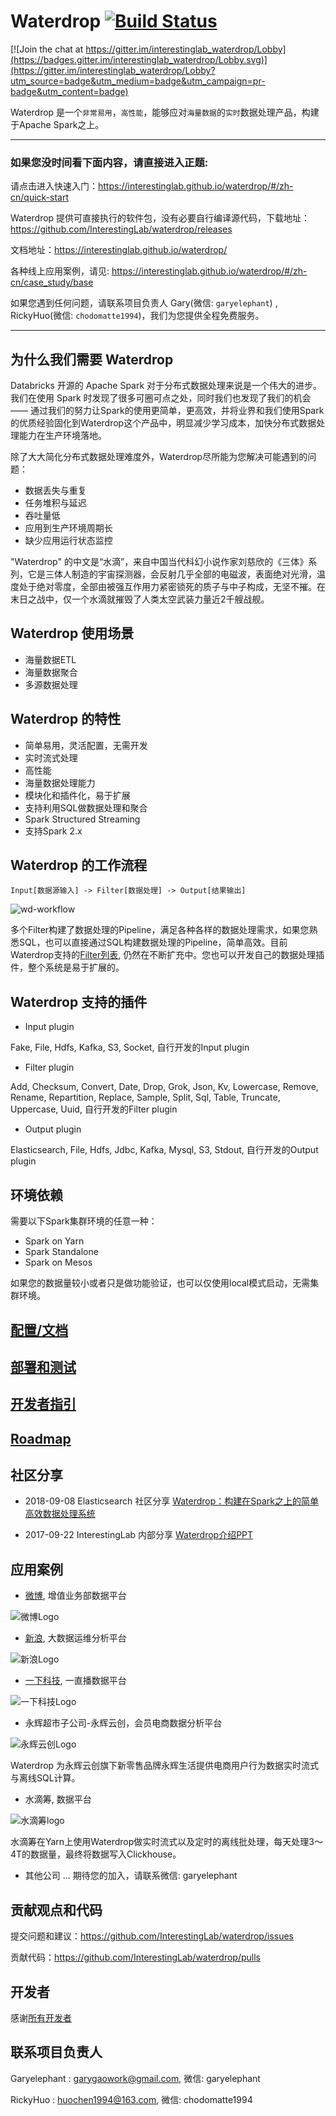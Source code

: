 # Waterdrop [![Build Status](https://travis-ci.org/InterestingLab/waterdrop.svg?branch=master)](https://travis-ci.org/InterestingLab/waterdrop)

[![Join the chat at https://gitter.im/interestinglab_waterdrop/Lobby](https://badges.gitter.im/interestinglab_waterdrop/Lobby.svg)](https://gitter.im/interestinglab_waterdrop/Lobby?utm_source=badge&utm_medium=badge&utm_campaign=pr-badge&utm_content=badge)

Waterdrop 是一个`非常易用`，`高性能`，能够应对`海量数据`的`实时`数据处理产品，构建于Apache Spark之上。

---

### 如果您没时间看下面内容，请直接进入正题:  

请点击进入快速入门：https://interestinglab.github.io/waterdrop/#/zh-cn/quick-start

Waterdrop 提供可直接执行的软件包，没有必要自行编译源代码，下载地址：https://github.com/InterestingLab/waterdrop/releases

文档地址：https://interestinglab.github.io/waterdrop/

各种线上应用案例，请见: https://interestinglab.github.io/waterdrop/#/zh-cn/case_study/base

如果您遇到任何问题，请联系项目负责人 Gary(微信: `garyelephant`) , RickyHuo(微信: `chodomatte1994`)，我们为您提供全程免费服务。

---

## 为什么我们需要 Waterdrop

Databricks 开源的 Apache Spark 对于分布式数据处理来说是一个伟大的进步。我们在使用 Spark 时发现了很多可圈可点之处，同时我们也发现了我们的机会 —— 通过我们的努力让Spark的使用更简单，更高效，并将业界和我们使用Spark的优质经验固化到Waterdrop这个产品中，明显减少学习成本，加快分布式数据处理能力在生产环境落地。

除了大大简化分布式数据处理难度外，Waterdrop尽所能为您解决可能遇到的问题：
* 数据丢失与重复
* 任务堆积与延迟
* 吞吐量低
* 应用到生产环境周期长
* 缺少应用运行状态监控


"Waterdrop" 的中文是“水滴”，来自中国当代科幻小说作家刘慈欣的《三体》系列，它是三体人制造的宇宙探测器，会反射几乎全部的电磁波，表面绝对光滑，温度处于绝对零度，全部由被强互作用力紧密锁死的质子与中子构成，无坚不摧。在末日之战中，仅一个水滴就摧毁了人类太空武装力量近2千艘战舰。

## Waterdrop 使用场景

* 海量数据ETL
* 海量数据聚合
* 多源数据处理

## Waterdrop 的特性

* 简单易用，灵活配置，无需开发
* 实时流式处理
* 高性能
* 海量数据处理能力
* 模块化和插件化，易于扩展
* 支持利用SQL做数据处理和聚合
* Spark Structured Streaming
* 支持Spark 2.x

## Waterdrop 的工作流程

```
Input[数据源输入] -> Filter[数据处理] -> Output[结果输出]
```

![wd-workflow](../images/wd-workflow.png ':size=300%')


多个Filter构建了数据处理的Pipeline，满足各种各样的数据处理需求，如果您熟悉SQL，也可以直接通过SQL构建数据处理的Pipeline，简单高效。目前Waterdrop支持的[Filter列表](zh-cn/configuration/filter-plugin), 仍然在不断扩充中。您也可以开发自己的数据处理插件，整个系统是易于扩展的。

## Waterdrop 支持的插件

* Input plugin

Fake, File, Hdfs, Kafka, S3, Socket, 自行开发的Input plugin

* Filter plugin

Add, Checksum, Convert, Date, Drop, Grok, Json, Kv, Lowercase, Remove, Rename, Repartition, Replace, Sample, Split, Sql, Table, Truncate, Uppercase, Uuid, 自行开发的Filter plugin

* Output plugin

Elasticsearch, File, Hdfs, Jdbc, Kafka, Mysql, S3, Stdout, 自行开发的Output plugin

## 环境依赖

需要以下Spark集群环境的任意一种：
* Spark on Yarn
* Spark Standalone
* Spark on Mesos

如果您的数据量较小或者只是做功能验证，也可以仅使用local模式启动，无需集群环境。

## [配置/文档](zh-cn/configuration/base)

## [部署和测试](zh-cn/deployment)

## [开发者指引](zh-cn/developing-plugin)

## [Roadmap](zh-cn/roadmap)

## 社区分享

* 2018-09-08 Elasticsearch 社区分享 [Waterdrop：构建在Spark之上的简单高效数据处理系统](https://elasticsearch.cn/slides/127#page=1)

* 2017-09-22 InterestingLab 内部分享 [Waterdrop介绍PPT](http://slides.com/garyelephant/waterdrop/fullscreen?token=GKrQoxJi)

## 应用案例

* [微博](https://weibo.com), 增值业务部数据平台

![微博Logo](https://img.t.sinajs.cn/t5/style/images/staticlogo/groups3.png?version=f362a1c5be520a15 ':size=200%')

* [新浪](http://www.sina.com.cn/), 大数据运维分析平台

![新浪Logo](../images/sina-logo.png ':size=170%')

* [一下科技](https://www.yixia.com/), 一直播数据平台

![一下科技Logo](https://imgaliyuncdn.miaopai.com/static20131031/miaopai20140729/new_yixia/static/imgs/logo.png ':size=170%')

* 永辉超市子公司-永辉云创，会员电商数据分析平台

![永辉云创Logo](../images/yonghuiyunchuang-logo.png)

Waterdrop 为永辉云创旗下新零售品牌永辉生活提供电商用户行为数据实时流式与离线SQL计算。

* 水滴筹, 数据平台

![水滴筹logo](../images/shuidichou-logo.jpg ':size=130%')

水滴筹在Yarn上使用Waterdrop做实时流式以及定时的离线批处理，每天处理3～4T的数据量，最终将数据写入Clickhouse。

* 其他公司 ... 期待您的加入，请联系微信: garyelephant

## 贡献观点和代码

提交问题和建议：https://github.com/InterestingLab/waterdrop/issues

贡献代码：https://github.com/InterestingLab/waterdrop/pulls

## 开发者

感谢[所有开发者](https://github.com/InterestingLab/waterdrop/graphs/contributors)

## 联系项目负责人

Garyelephant : garygaowork@gmail.com, 微信: garyelephant

RickyHuo : huochen1994@163.com, 微信: chodomatte1994

